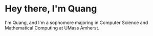 <!-- Hello! 👋 --->

<!---
<div id="badges" align="center">

  <a href="https://www.linkedin.com/in/qdang2025/">
    <img src="https://img.shields.io/badge/LinkedIn-blue?style=flat&logo=linkedin&logoColor=white" alt="LinkedIn Badge"/>
  </a>
</div>

--->

<h1>
  Hey there, I'm Quang 
  <!-- <img src="https://media.giphy.com/media/hvRJCLFzcasrR4ia7z/giphy.gif" width="30px"/> -->
</h1>

<!--
<div align="center">
  <img src="https://images.hdqwalls.com/download/macos-monterey-5k-yf-3840x2160.jpg" width="1920" height="600"/>
</div>
-->
I'm Quang, and I'm a sophomore majoring in Computer Science and Mathematical Computing at UMass Amherst.
